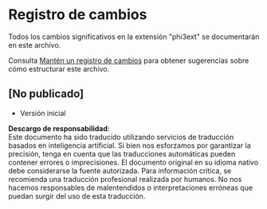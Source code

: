 # Registro de cambios

Todos los cambios significativos en la extensión "phi3ext" se documentarán en este archivo.

Consulta [Mantén un registro de cambios](http://keepachangelog.com/) para obtener sugerencias sobre cómo estructurar este archivo.

## [No publicado]

- Versión inicial

**Descargo de responsabilidad**:  
Este documento ha sido traducido utilizando servicios de traducción basados en inteligencia artificial. Si bien nos esforzamos por garantizar la precisión, tenga en cuenta que las traducciones automáticas pueden contener errores o imprecisiones. El documento original en su idioma nativo debe considerarse la fuente autorizada. Para información crítica, se recomienda una traducción profesional realizada por humanos. No nos hacemos responsables de malentendidos o interpretaciones erróneas que puedan surgir del uso de esta traducción.